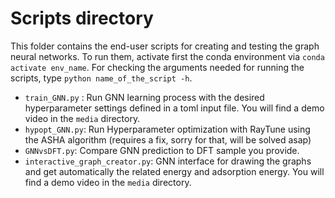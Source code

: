 # Scripts directory

This folder contains the end-user scripts for creating and testing the graph neural networks.
To run them, activate first the conda environment via `conda activate env_name`. For checking the arguments needed for running the scripts, type `python name_of_the_script -h`.

- `train_GNN.py` : Run GNN learning process with the desired hyperparameter settings defined in a toml input file. You will find a demo video in the `media` directory.
- `hypopt_GNN.py`: Run Hyperparameter optimization with RayTune using the ASHA algorithm (requires a fix, sorry for that, will be solved asap)
- `GNNvsDFT.py`: Compare GNN prediction to DFT sample you provide.
- `interactive_graph_creator.py`: GNN interface for drawing the graphs and get automatically the related energy and adsorption energy. You will find a demo video in the `media` directory.

